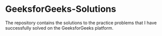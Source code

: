 # GeeksforGeeks-Solutions
The repository contains the solutions to the practice problems that I have successfully solved on the GeeksforGeeks platform.
